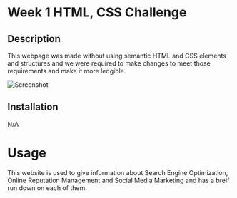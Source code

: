 # Week 1 HTML, CSS Challenge

## Description
This webpage was made without using semantic HTML and CSS elements and structures and we were required to make changes to meet those requirements and make it more ledgible.
    
![Screenshot](https://user-images.githubusercontent.com/109792980/184824209-42acfb2b-7912-4e87-a3a9-f2d1d692e5a9.jpg)

## Installation
N/A


# Usage
This website is used to give information about Search Engine Optimization, Online Reputation Management and Social Media Marketing and has a breif run down on each of them.
